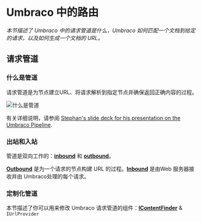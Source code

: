 # Umbraco 中的路由 #

_本节描述了 Umbraco 中的请求管道是什么，Umbraco 如何匹配一个文档到给定的请求，以及如何生成一个文档的 URL。_

## 请求管道 ##

### 什么是管道 ###

请求管道是为节点建立URL、将请求解析到指定节点并确保返回正确内容的过程。

![什么是管道](images/what-is-the-pipeline.png)

有关详细说明，请参阅 [Stephan's slide deck for his presentation on the Umbraco Pipeline](https://our.umbraco.com/documentation/Reference/Routing/Request-Pipeline/document/TheUmbracoRequestPipeline.pdf).

### 出站和入站
管道是双向工作的：**[inbound](inbound-pipeline.md)** 和 **[outbound](outbound-pipeline.md)**。

**[Outbound](outbound-pipeline.md)** 是为一个请求的节点构建 URL 的过程。**[Inbound](inbound-pipeline.md)** 是由Web 服务器接收并由 Umbraco处理的每个请求。

### 定制化管道 ###
本节描述了你可以用来修改 Umbraco 请求管道的组件：**[IContentFinder](IContentFinder.md)** & `IUrlProvider`
